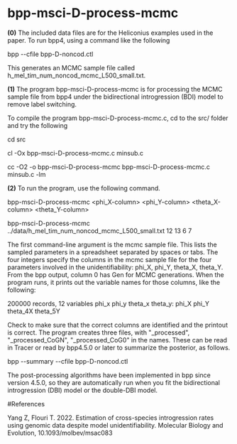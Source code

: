 # bpp-msci-D-process-mcmc

**(0)** The included data files are for the Heliconius examples used in the paper.  To run bpp4, using a command 
like the following

bpp --cfile bpp-D-noncod.ctl

This generates an MCMC sample file called h_mel_tim_num_noncod_mcmc_L500_small.txt.

**(1)** The program bpp-msci-D-process-mcmc is for processing the MCMC
sample file from bpp4 under the bidirectional introgression (BDI)
model to remove label switching.

To compile the program bpp-msci-D-process-mcmc.c, cd to the src/
folder and try the following

cd src

cl -Ox bpp-msci-D-process-mcmc.c minsub.c

cc -O2 -o bpp-msci-D-process-mcmc bpp-msci-D-process-mcmc.c minsub.c -lm

**(2)** To run the program, use the following command.  

 bpp-msci-D-process-mcmc <mcmc-sample-filename> <phi_X-column> <phi_Y-column> <theta_X-column> <theta_Y-column>

 bpp-msci-D-process-mcmc ../data/h_mel_tim_num_noncod_mcmc_L500_small.txt  12 13 6 7

The first command-line argument is the mcmc sample file.  This lists
the sampled parameters in a spreadsheet separated by spaces or tabs.
The four integers specify the columns in the mcmc sample file for the
four parameters involved in the unidentifiability: phi_X, phi_Y,
theta_X, theta_Y.  From the bpp output, column 0 has Gen for MCMC
generations.  When the program runs, it prints out the variable names
for those columns, like the following:

200000 records, 12 variables
phi_x phi_y theta_x theta_y:
phi_X phi_Y theta_4X theta_5Y

Check to make sure that the correct columns are identified and the
printout is correct.  The program creates three files, with
"_processed", "_processed_CoGN", "_processed_CoG0" in the names.
These can be read in Tracer or read by bpp4.5.0 or later to summarize the
posterior, as follows.

bpp --summary --cfile bpp-D-noncod.ctl

The post-processing algorithms have been implemented in bpp since version 4.5.0, so they are automatically run when you 
fit the bidirectional introgression (DBI) model or the double-DBI model.

#References

Yang Z, Flouri T. 2022. Estimation of cross-species introgression
rates using genomic data despite model unidentifiability. Molecular Biology
and Evolution, 10.1093/molbev/msac083
